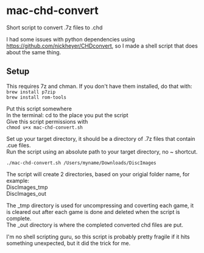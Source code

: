 # mac-chd-convert
Short script to convert .7z files to .chd  
  
I had some issues with python dependencies using https://github.com/nickheyer/CHDconvert, so I made a shell script that does about the same thing.  
  
## Setup
This requires 7z and chman. If you don't have them installed, do that with:  
`brew install p7zip`  
`brew install rom-tools`  
  
Put this script somewhere  
In the terminal:
cd to the place you put the script  
Give this script permissions with   
`chmod u+x mac-chd-convert.sh`  

Set up your target directory, it should be a directory of .7z files that contain .cue files.  
Run the script using an absolute path to your target directory, no ~ shortcut.  
  
`./mac-chd-convert.sh /Users/myname/Downloads/DiscImages`  
  
The script will create 2 directories, based on your origial folder name, for example:  
DiscImages_tmp  
DiscImages_out  
  
The _tmp directory is used for uncompressing and coverting each game, it is cleared out after each game is done and deleted when the script is complete.  
The _out directory is where the completed converted chd files are put.  
  
I'm no shell scripting guru, so this script is probably pretty fragile if it hits something unexpected, but it did the trick for me.  

